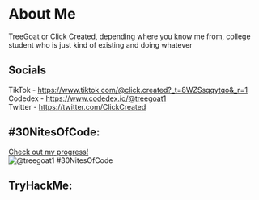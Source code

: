 # About Me
  TreeGoat or Click Created, depending where you know me from, college student who is just kind of existing and doing whatever

## Socials
  TikTok - https://www.tiktok.com/@click.created?_t=8WZSsqqytqo&_r=1 <br />
  Codedex - https://www.codedex.io/@treegoat1 <br />
  Twitter - https://twitter.com/ClickCreated

## #30NitesOfCode:
  [Check out my progress!](https://www.codedex.io/@treegoat1/30-nites-of-code)  
  ![@treegoat1 #30NitesOfCode](https://www.codedex.io/api/petStatus?user=treegoat1)

## TryHackMe:
  <script src="https://tryhackme.com/badge/2321275"></script>
